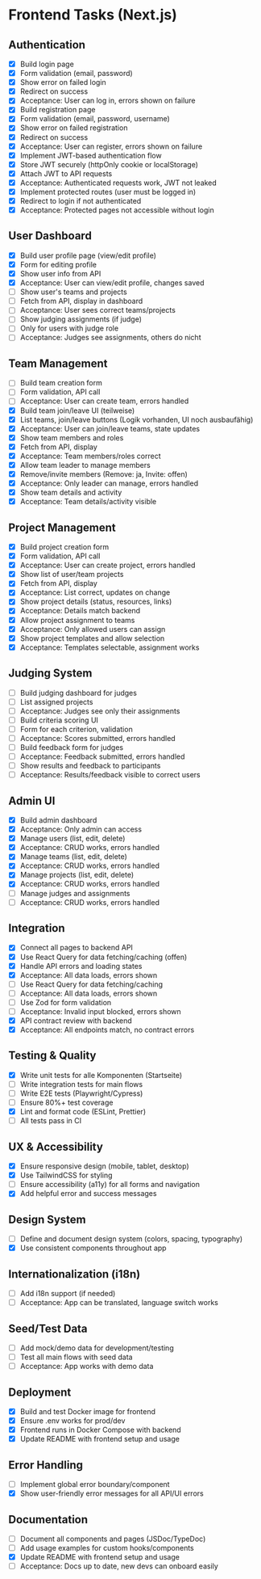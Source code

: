 # Frontend Tasks (Next.js)

## Authentication
- [x] Build login page
- [x] Form validation (email, password)
- [x] Show error on failed login
- [x] Redirect on success
- [x] Acceptance: User can log in, errors shown on failure
- [x] Build registration page
- [x] Form validation (email, password, username)
- [x] Show error on failed registration
- [x] Redirect on success
- [x] Acceptance: User can register, errors shown on failure
- [x] Implement JWT-based authentication flow
- [x] Store JWT securely (httpOnly cookie or localStorage)
- [x] Attach JWT to API requests
- [x] Acceptance: Authenticated requests work, JWT not leaked
- [x] Implement protected routes (user must be logged in)
- [x] Redirect to login if not authenticated
- [x] Acceptance: Protected pages not accessible without login

## User Dashboard
- [x] Build user profile page (view/edit profile)
- [x] Form for editing profile
- [x] Show user info from API
- [x] Acceptance: User can view/edit profile, changes saved
- [ ] Show user's teams and projects
- [ ] Fetch from API, display in dashboard
- [ ] Acceptance: User sees correct teams/projects
- [ ] Show judging assignments (if judge)
- [ ] Only for users with judge role
- [ ] Acceptance: Judges see assignments, others do nicht

## Team Management
- [ ] Build team creation form
- [ ] Form validation, API call
- [ ] Acceptance: User can create team, errors handled
- [x] Build team join/leave UI (teilweise)
- [x] List teams, join/leave buttons (Logik vorhanden, UI noch ausbaufähig)
- [x] Acceptance: User can join/leave teams, state updates
- [x] Show team members and roles
- [x] Fetch from API, display
- [x] Acceptance: Team members/roles correct
- [x] Allow team leader to manage members
- [x] Remove/invite members (Remove: ja, Invite: offen)
- [x] Acceptance: Only leader can manage, errors handled
- [x] Show team details and activity
- [x] Acceptance: Team details/activity visible

## Project Management
- [x] Build project creation form
- [x] Form validation, API call
- [x] Acceptance: User can create project, errors handled
- [x] Show list of user/team projects
- [x] Fetch from API, display
- [x] Acceptance: List correct, updates on change
- [x] Show project details (status, resources, links)
- [x] Acceptance: Details match backend
- [x] Allow project assignment to teams
- [x] Acceptance: Only allowed users can assign
- [x] Show project templates and allow selection
- [x] Acceptance: Templates selectable, assignment works

## Judging System
- [ ] Build judging dashboard for judges
- [ ] List assigned projects
- [ ] Acceptance: Judges see only their assignments
- [ ] Build criteria scoring UI
- [ ] Form for each criterion, validation
- [ ] Acceptance: Scores submitted, errors handled
- [ ] Build feedback form for judges
- [ ] Acceptance: Feedback submitted, errors handled
- [ ] Show results and feedback to participants
- [ ] Acceptance: Results/feedback visible to correct users

## Admin UI
- [x] Build admin dashboard
- [x] Acceptance: Only admin can access
- [x] Manage users (list, edit, delete)
- [x] Acceptance: CRUD works, errors handled
- [x] Manage teams (list, edit, delete)
- [x] Acceptance: CRUD works, errors handled
- [x] Manage projects (list, edit, delete)
- [x] Acceptance: CRUD works, errors handled
- [ ] Manage judges and assignments
- [ ] Acceptance: CRUD works, errors handled

## Integration
- [x] Connect all pages to backend API
- [x] Use React Query for data fetching/caching (offen)
- [x] Handle API errors and loading states
- [x] Acceptance: All data loads, errors shown
- [ ] Use React Query for data fetching/caching
- [ ] Acceptance: All data loads, errors shown
- [ ] Use Zod for form validation
- [ ] Acceptance: Invalid input blocked, errors shown
- [x] API contract review with backend
- [x] Acceptance: All endpoints match, no contract errors

## Testing & Quality
- [x] Write unit tests for alle Komponenten (Startseite)
- [ ] Write integration tests for main flows
- [ ] Write E2E tests (Playwright/Cypress)
- [ ] Ensure 80%+ test coverage
- [x] Lint and format code (ESLint, Prettier)
- [ ] All tests pass in CI

## UX & Accessibility
- [x] Ensure responsive design (mobile, tablet, desktop)
- [x] Use TailwindCSS for styling
- [ ] Ensure accessibility (a11y) for all forms and navigation
- [x] Add helpful error and success messages

## Design System
- [ ] Define and document design system (colors, spacing, typography)
- [x] Use consistent components throughout app

## Internationalization (i18n)
- [ ] Add i18n support (if needed)
- [ ] Acceptance: App can be translated, language switch works

## Seed/Test Data
- [ ] Add mock/demo data for development/testing
- [ ] Test all main flows with seed data
- [ ] Acceptance: App works with demo data

## Deployment
- [x] Build and test Docker image for frontend
- [x] Ensure .env works for prod/dev
- [x] Frontend runs in Docker Compose with backend
- [x] Update README with frontend setup and usage

## Error Handling
- [ ] Implement global error boundary/component
- [x] Show user-friendly error messages for all API/UI errors

## Documentation
- [ ] Document all components and pages (JSDoc/TypeDoc)
- [ ] Add usage examples for custom hooks/components
- [x] Update README with frontend setup and usage
- [ ] Acceptance: Docs up to date, new devs can onboard easily